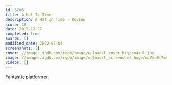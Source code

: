 ```yaml
---
id: 6705
title: A Hat In Time
description: A Hat In Time - Review
score: 10
date: 2017-12-27
completed: true
awards: []
modified_date: 2022-07-04
screenshots: []
cover: //images.igdb.com/igdb/image/upload/t_cover_big/co4xnl.jpg
image: //images.igdb.com/igdb/image/upload/t_screenshot_huge/oo7kp0l7meyqme68shm2.jpg
videos: []
---
```

Fantastic platformer.
